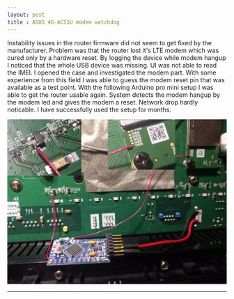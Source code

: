 ```yaml
---
layout: post
title : ASUS 4G-AC55U modem watchdog
---
```

Instability issues in the router firmware did not seem to get fixed by the manufacturer. Problem was that the router lost it's LTE modem which was cured only by a hardware reset. By logging the device while modem hangup I noticed that the whole USB device was missing. UI was not able to read the IMEI. I opened the case and investigated the modem part. With some experience from this field I was able to guess the modem reset pin that was available as a test point. With the following Arduino pro mini setup I was able to get the router usable again.
System detects the modem hangup by the modem led and gives the modem a reset. Network drop hardly noticable. I have successfully used the setup for months.

![Arduino setup](../images/asus_modem_watchdog.jpg)

<script src="https://gist.github.com/anzas/dfcf1151d7c7f8302e8225b4cb15d37a.js"></script>
 
---

